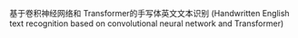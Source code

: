 基于卷积神经网络和 Transformer的手写体英文文本识别 (Handwritten English text recognition based on convolutional neural network and Transformer)
